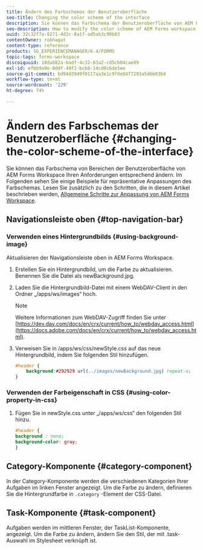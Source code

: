 ```yaml
---
title: Ändern des Farbschemas der Benutzeroberfläche
seo-title: Changing the color scheme of the interface
description: Sie können das Farbschema der Benutzeroberfläche von AEM Forms Workspace selektiv ändern.
seo-description: How to modify the color scheme of AEM Forms workspace user interface portions selectively.
uuid: 32c32f7a-8271-4d2c-8a1f-ad5ab3c90b83
contentOwner: robhagat
content-type: reference
products: SG_EXPERIENCEMANAGER/6.4/FORMS
topic-tags: forms-workspace
discoiquuid: 18dab82a-badf-4c32-83a2-cd5cb04cae89
exl-id: efbb9a9e-0ddf-49f2-bcb8-14cd0c6de5ee
source-git-commit: bd94d3949f0117aa3e1c9f0e84f7293a5d6b03b4
workflow-type: tm+mt
source-wordcount: '229'
ht-degree: 74%

---
```


# Ändern des Farbschemas der Benutzeroberfläche {#changing-the-color-scheme-of-the-interface}

Sie können das Farbschema von Bereichen der Benutzeroberfläche von AEM Forms Workspace Ihren Anforderungen entsprechend ändern. Im Folgenden sehen Sie einige Beispiele für repräsentative Anpassungen des Farbschemas. Lesen Sie zusätzlich zu den Schritten, die in diesem Artikel beschrieben werden, [Allgemeine Schritte zur Anpassung von AEM Forms Workspace](/help/forms/using/generic-steps-html-workspace-customization.md).

## Navigationsleiste oben {#top-navigation-bar}

### Verwenden eines Hintergrundbilds {#using-background-image}

Aktualisieren der Navigationsleiste oben in AEM Forms Workspace.

1. Erstellen Sie ein Hintergrundbild, um die Farbe zu aktualisieren. Benennen Sie die Datei als newBackground.jpg.
1. Laden Sie die Hintergrundbild-Datei mit einem WebDAV-Client in den Ordner „/apps/ws/images“ hoch.

   >[!NOTE]
   >
   >Weitere Informationen zum WebDAV-Zugriff finden Sie unter [https://dev.day.com/docs/en/crx/current/how_to/webdav_access.html](https://docs.adobe.com/docs/en/crx/current/how_to/webdav_access.html).

1. Verweisen Sie in /apps/ws/css/newStyle.css auf das neue Hintergrundbild, indem Sie folgenden Stil hinzufügen.

   ```css
   #header {
       background:#292929 url(../images/newBackground.jpg) repeat-x;
   }
   ```

### Verwenden der Farbeigenschaft in CSS  {#using-color-property-in-css}

1. Fügen Sie in newStyle.css unter „/apps/ws/css“ den folgenden Stil hinzu.

   ```css
   #header {
   background : none;
   background-color: gray;
   }
   ```

## Category-Komponente {#category-component}

In der Category-Komponente werden die verschiedenen Kategorien Ihrer Aufgaben im linken Fenster angezeigt. Um die Farbe zu ändern, definieren Sie die Hintergrundfarbe in `.category` -Element der CSS-Datei.

## Task-Komponente {#task-component}

Aufgaben werden im mittleren Fenster, der TaskList-Komponente, angezeigt. Um die Farbe zu ändern, ändern Sie den Stil, der mit .task-Auswahl im Stylesheet verknüpft ist.
